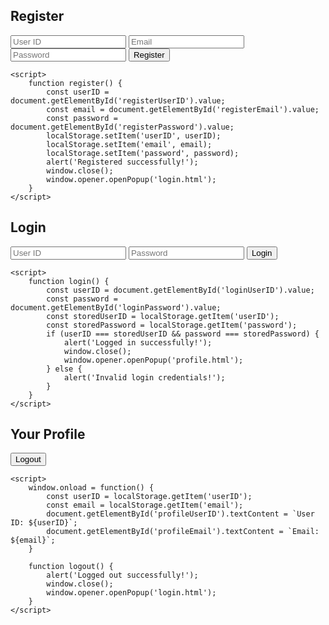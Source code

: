</head>
<body>
    <div class="container">
        <h2>Register</h2>
        <form>
            <input type="text" id="registerUserID" placeholder="User ID" required>
            <input type="email" id="registerEmail" placeholder="Email" required>
            <input type="password" id="registerPassword" placeholder="Password" required>
            <button type="button" onclick="register()">Register</button>
        </form>
    </div>

    <script>
        function register() {
            const userID = document.getElementById('registerUserID').value;
            const email = document.getElementById('registerEmail').value;
            const password = document.getElementById('registerPassword').value;
            localStorage.setItem('userID', userID);
            localStorage.setItem('email', email);
            localStorage.setItem('password', password);
            alert('Registered successfully!');
            window.close();
            window.opener.openPopup('login.html');
        }
    </script>
</body>
</html>

<html lang="en">
<head>
    <meta charset="UTF-8">
    <meta name="viewport" content="width=device-width, initial-scale=1.0">
    <title>Login</title>
    <link rel="stylesheet" href="styles.css">
</head>
<body>
    <div class="container">
        <h2>Login</h2>
        <form>
            <input type="text" id="loginUserID" placeholder="User ID" required>
            <input type="password" id="loginPassword" placeholder="Password" required>
            <button type="button" onclick="login()">Login</button>
        </form>
    </div>

    <script>
        function login() {
            const userID = document.getElementById('loginUserID').value;
            const password = document.getElementById('loginPassword').value;
            const storedUserID = localStorage.getItem('userID');
            const storedPassword = localStorage.getItem('password');
            if (userID === storedUserID && password === storedPassword) {
                alert('Logged in successfully!');
                window.close();
                window.opener.openPopup('profile.html');
            } else {
                alert('Invalid login credentials!');
            }
        }
    </script>
</body>
</html>

<html lang="en">
<head>
    <meta charset="UTF-8">
    <meta name="viewport" content="width=device-width, initial-scale=1.0">
    <title>Profile</title>
    <link rel="stylesheet" href="styles.css">
</head>
<body>
    <div class="container">
        <h2>Your Profile</h2>
        <p id="profileUserID"></p>
        <p id="profileEmail"></p>
        <button type="button" onclick="logout()">Logout</button>
    </div>

    <script>
        window.onload = function() {
            const userID = localStorage.getItem('userID');
            const email = localStorage.getItem('email');
            document.getElementById('profileUserID').textContent = `User ID: ${userID}`;
            document.getElementById('profileEmail').textContent = `Email: ${email}`;
        }

        function logout() {
            alert('Logged out successfully!');
            window.close();
            window.opener.openPopup('login.html');
        }
    </script>
</body>
</html>


